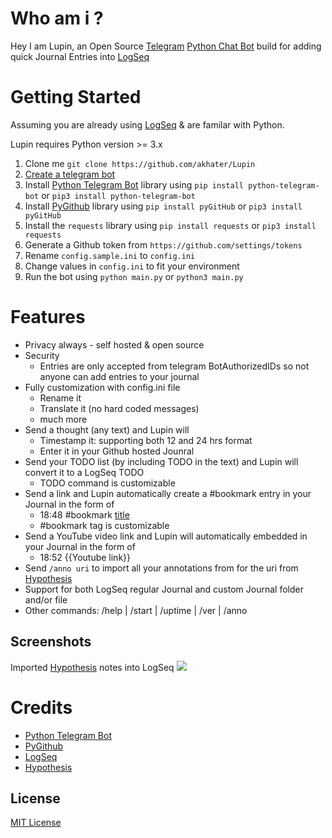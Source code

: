 # Who am i ?
Hey I am Lupin, an Open Source [Telegram](https://telegram.org/) [Python Chat Bot](https://github.com/python-telegram-bot/python-telegram-bot) build for adding quick Journal Entries into [LogSeq](https://github.com/logseq/logseq/)


# Getting Started
Assuming you are already using [LogSeq](https://logseq.com) & are familar with Python.

Lupin requires Python version >= 3.x

1. Clone me `git clone https://github.com/akhater/Lupin`
1. [Create a telegram bot](https://core.telegram.org/bots#creating-a-new-bot)
1. Install [Python Telegram Bot](https://github.com/python-telegram-bot/python-telegram-bot) library using `pip install python-telegram-bot` or `pip3 install python-telegram-bot`
1. Install [PyGithub](https://github.com/PyGithub/PyGithub) library using `pip install pyGitHub` or `pip3 install pyGitHub`
1. Install the `requests` library using `pip install requests` or `pip3 install requests`
1. Generate a Github token from `https://github.com/settings/tokens`
1. Rename `config.sample.ini` to `config.ini`
1. Change values in `config.ini` to fit your environment 
1. Run the bot using `python main.py` or `python3 main.py` 
# Features
* Privacy always - self hosted & open source
* Security 
    * Entries are only accepted from telegram BotAuthorizedIDs so not anyone can add entries to your journal
* Fully customization with config.ini file
   * Rename it
   * Translate it (no hard coded messages)
   * much more
* Send a thought (any text) and Lupin will
   * Timestamp it: supporting both 12 and 24 hrs format
   * Enter it in your Github hosted Jounral 
* Send your TODO list (by including TODO in the text) and Lupin will convert it to a LogSeq TODO
    * TODO command is customizable
* Send a link and Lupin automatically create a #bookmark entry in your Journal in the form of 
    * 18:48 #bookmark [title](link)
    * #bookmark tag is customizable 
* Send a YouTube video link and Lupin will automatically embedded in your Journal in the form of 
    * 18:52 {{Youtube link}}
* Send `/anno uri` to import all your annotations from for the uri from [Hypothesis](https://web.hypothes.is/)
* Support for both LogSeq regular Journal and custom Journal folder and/or file
* Other commands: /help | /start | /uptime | /ver | /anno 
## Screenshots
Imported [Hypothesis](https://web.hypothes.is/) notes into LogSeq
![](https://media.discordapp.net/attachments/808007880988426250/808378985016721408/unknown.png?width=998&height=821)
# Credits
* [Python Telegram Bot](https://github.com/python-telegram-bot/python-telegram-bot)
* [PyGithub](https://github.com/PyGithub/PyGithub)
* [LogSeq](https://github.com/logseq/logseq/)
* [Hypothesis](https://web.hypothes.is/)
## License
[MIT License](./LICENSE)
